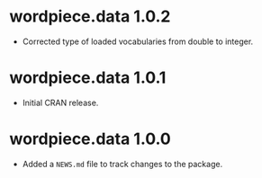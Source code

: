 # wordpiece.data 1.0.2

* Corrected type of loaded vocabularies from double to integer.

# wordpiece.data 1.0.1

* Initial CRAN release.

# wordpiece.data 1.0.0

* Added a `NEWS.md` file to track changes to the package.
